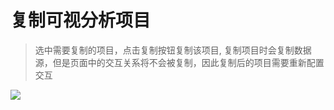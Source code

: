 # 复制可视分析项目

> 选中需要复制的项目，点击复制按钮复制该项目, 复制项目时会复制数据源，但是页面中的交互关系将不会被复制，因此复制后的项目需要重新配置交互

![](/assets/copy.png)



